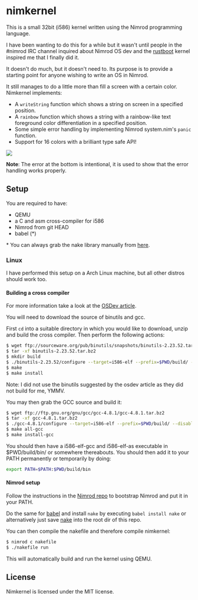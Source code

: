 # nimkernel

This is a small 32bit (i586) kernel written using the Nimrod programming language.

I have been wanting to do this for a while but it wasn't until people in the #nimrod IRC
channel inquired about Nimrod OS dev and the
[rustboot](https://github.com/charliesome/rustboot) kernel inspired me that I finally did it.

It doesn't do much, but it doesn't need to. Its purpose is to provide a starting
point for anyone wishing to write an OS in Nimrod.

It still manages to do a little more than fill a screen with a certain color.
Nimkernel implements:

* A ``writeString`` function which shows a string on screen in a specified
  position.
* A ``rainbow`` function which shows a string with a rainbow-like text
  foreground color differentiation in a specified position.
* Some simple error handling by implementing Nimrod system.nim's ``panic``
  function.
* Support for 16 colors with a brilliant type safe API!

![](http://picheta.me/images/nimkernel2.png)

**Note**: The error at the bottom is intentional, it is used to show that
the error handling works properly.

## Setup

You are required to have:

* QEMU
* a C and asm cross-compiler for i586
* Nimrod from git HEAD
* babel (*)

\* You can always grab the nake library manually from [here](https://github.com/fowlmouth/nake).

### Linux

I have performed this setup on a Arch Linux machine, but all other distros
should work too.

#### Building a cross compiler

For more information take a look at the [OSDev article](http://wiki.osdev.org/GCC_Cross-Compiler).

You will need to download the source of binutils and gcc.

First ``cd`` into a suitable directory in which you would like to download, unzip
and build the cross compiler. Then perform the following actions:

```bash
$ wget ftp://sourceware.org/pub/binutils/snapshots/binutils-2.23.52.tar.bz2
$ tar -xf binutils-2.23.52.tar.bz2
$ mkdir build 
$ ./binutils-2.23.52/configure --target=i586-elf --prefix=$PWD/build/ --disable-nls
$ make
$ make install
```

Note: I did not use the binutils suggested by the osdev article as they did
not build for me, YMMV.

You may then grab the GCC source and build it:

```bash
$ wget ftp://ftp.gnu.org/gnu/gcc/gcc-4.8.1/gcc-4.8.1.tar.bz2
$ tar -xf gcc-4.8.1.tar.bz2
$ ./gcc-4.8.1/configure --target=i586-elf --prefix=$PWD/build/ --disable-nls --enable-languages=c --without-headers
$ make all-gcc
$ make install-gcc
```

You should then have a i586-elf-gcc and i586-elf-as executable in $PWD/build/bin/ or somewhere thereabouts.
You should then add it to your PATH permanently or temporarily by doing:

```bash
export PATH=$PATH:$PWD/build/bin
```

#### Nimrod setup

Follow the instructions in the [Nimrod repo](https://github.com/Araq/nimrod) to bootstrap Nimrod and put it in your PATH.

Do the same for [babel](https://github.com/nimrod-code/babel) and install
``nake`` by executing ``babel install nake`` or
alternatively just save [nake](https://github.com/fowlmouth/nake/raw/master/nake.nim)
into the root dir of this repo.

You can then compile the nakefile and therefore compile nimkernel:

```bash
$ nimrod c nakefile
$ ./nakefile run
```

This will automatically build and run the kernel using QEMU.

## License

Nimkernel is licensed under the MIT license.

 

